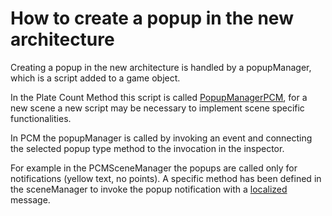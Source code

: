 # How to create a popup in the new architecture

Creating a popup in the new architecture is handled by a popupManager, which is a script added to a game object.

In the Plate Count Method this script is called [PopupManagerPCM](/Assets/Scripts/PlateCountMethod/PopupManagerPCM.cs), for a new scene a new script may be necessary to implement scene specific functionalities.

In PCM the popupManager is called by invoking an event and connecting the selected popup type method to the invocation in the inspector.

For example in the PCMSceneManager the popups are called only for notifications (yellow text, no points). A specific method has been defined in the sceneManager to invoke the popup notification with a [localized](/Docs/localization.md) message.